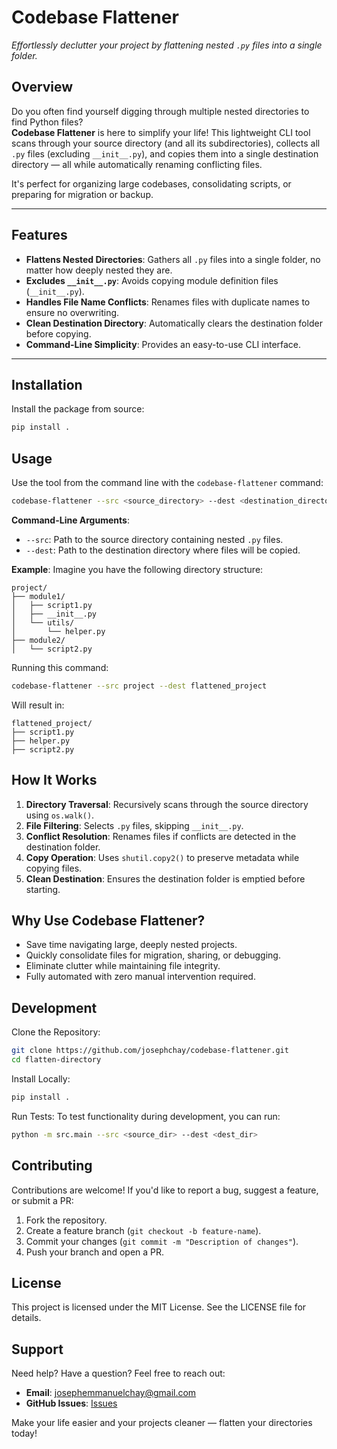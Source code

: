 # **Codebase Flattener**  

*Effortlessly declutter your project by flattening nested `.py` files into a single folder.*

## **Overview**

Do you often find yourself digging through multiple nested directories to find Python files?  
**Codebase Flattener** is here to simplify your life! This lightweight CLI tool scans through your source directory (and all its subdirectories), collects all `.py` files (excluding `__init__.py`), and copies them into a single destination directory — all while automatically renaming conflicting files. 

It's perfect for organizing large codebases, consolidating scripts, or preparing for migration or backup.

---

## **Features**
- **Flattens Nested Directories**: Gathers all `.py` files into a single folder, no matter how deeply nested they are.
- **Excludes `__init__.py`**: Avoids copying module definition files (`__init__.py`).
- **Handles File Name Conflicts**: Renames files with duplicate names to ensure no overwriting.
- **Clean Destination Directory**: Automatically clears the destination folder before copying.
- **Command-Line Simplicity**: Provides an easy-to-use CLI interface.

---

## **Installation**

Install the package from source:

```bash
pip install .
```

## **Usage**
Use the tool from the command line with the `codebase-flattener` command:

```bash
codebase-flattener --src <source_directory> --dest <destination_directory>
```

**Command-Line Arguments**:
* `--src`: Path to the source directory containing nested `.py` files.
* `--dest`: Path to the destination directory where files will be copied.

**Example**:
Imagine you have the following directory structure:

```
project/
├── module1/
│   ├── script1.py
│   ├── __init__.py
│   └── utils/
│       └── helper.py
├── module2/
│   └── script2.py
```

Running this command:

```bash
codebase-flattener --src project --dest flattened_project
```

Will result in:

```
flattened_project/
├── script1.py
├── helper.py
├── script2.py
```

## **How It Works**
1. **Directory Traversal**: Recursively scans through the source directory using `os.walk()`.
2. **File Filtering**: Selects `.py` files, skipping `__init__.py`.
3. **Conflict Resolution**: Renames files if conflicts are detected in the destination folder.
4. **Copy Operation**: Uses `shutil.copy2()` to preserve metadata while copying files.
5. **Clean Destination**: Ensures the destination folder is emptied before starting.

## **Why Use Codebase Flattener?**
* Save time navigating large, deeply nested projects.
* Quickly consolidate files for migration, sharing, or debugging.
* Eliminate clutter while maintaining file integrity.
* Fully automated with zero manual intervention required.

## **Development**
Clone the Repository:

```bash
git clone https://github.com/josephchay/codebase-flattener.git
cd flatten-directory
```

Install Locally:

```bash
pip install .
```

Run Tests:
To test functionality during development, you can run:

```bash
python -m src.main --src <source_dir> --dest <dest_dir>
```

## **Contributing**
Contributions are welcome! If you'd like to report a bug, suggest a feature, or submit a PR:
1. Fork the repository.
2. Create a feature branch (`git checkout -b feature-name`).
3. Commit your changes (`git commit -m "Description of changes"`).
4. Push your branch and open a PR.

## **License**
This project is licensed under the MIT License. See the LICENSE file for details.

## **Support**
Need help? Have a question? Feel free to reach out:
* **Email**: josephemmanuelchay@gmail.com
* **GitHub Issues**: [Issues](https://github.com/josephchay/codebase-flattener/issues)

Make your life easier and your projects cleaner — flatten your directories today!
